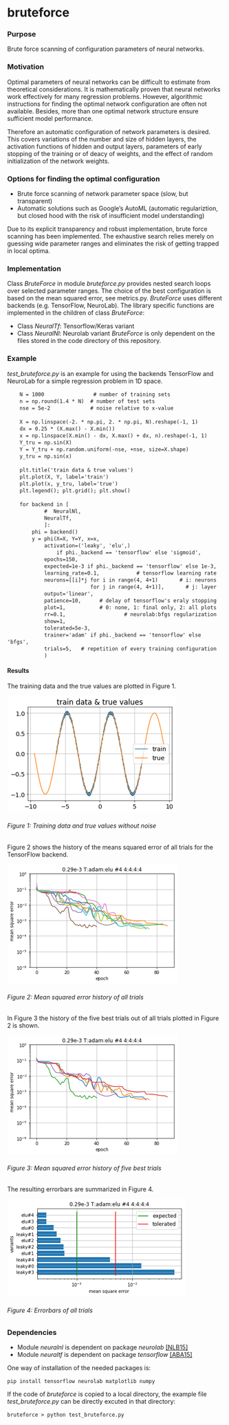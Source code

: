 # bruteforce

### Purpose
Brute force scanning of configuration parameters of neural networks.

### Motivation
Optimal parameters of neural networks can be difficult to estimate from theoretical considerations. It is mathematically proven that neural networks work effectively for many regression problems.
However, algorithmic instructions for finding the optimal network configuration are often not available. Besides, more than one optimal network structure ensure sufficient model performance. 

Therefore an automatic configuration of network parameters is desired. This covers variations of the number and size of hidden layers, the activation functions of hidden and output layers, parameters of early stopping of the training or of deacy of weights, and the effect of random initialization of the network weights.   

### Options for finding the optimal configuration
- Brute force scanning of network parameter space (slow, but transparent) 
- Automatic solutions such as Google’s AutoML (automatic regulariztion, but closed hood with the risk of insufficient model understanding)

Due to its explicit transparency and robust implementation, brute force scanning has been implemented. The exhaustive search relies merely on guessing wide parameter ranges and eliminates the risk of getting trapped in local optima.

### Implementation
Class _BruteForce_ in module _bruteforce.py_ provides nested search loops over selected parameter ranges. The choice of the best configuration is based on the mean squared error, see metrics.py.
_BruteForce_ uses different backends (e.g. TensorFlow, NeuroLab). The library specific functions are implemented in the children of class _BruteForce_:
- Class _NeuralTf_: Tensorflow/Keras variant
- Class _NeuralNl_: Neurolab variant
_BruteForce_ is only dependent on the files stored in the code directory of this repository.

### Example
_test_bruteforce.py_ is an example for using the backends TensorFlow and NeuroLab for a simple regression problem in 1D space.  

        N = 1000                # number of training sets
        n = np.round(1.4 * N)  # number of test sets
        nse = 5e-2             # noise relative to x-value
        
        X = np.linspace(-2. * np.pi, 2. * np.pi, N).reshape(-1, 1)
        dx = 0.25 * (X.max() - X.min())
        x = np.linspace(X.min() - dx, X.max() + dx, n).reshape(-1, 1)
        Y_tru = np.sin(X)
        Y = Y_tru + np.random.uniform(-nse, +nse, size=X.shape)
        y_tru = np.sin(x)
        
        plt.title('train data & true values')
        plt.plot(X, Y, label='train')
        plt.plot(x, y_tru, label='true')
        plt.legend(); plt.grid(); plt.show()
        
        for backend in [
                #  NeuralNl, 
                NeuralTf,
                ]:
            phi = backend()
            y = phi(X=X, Y=Y, x=x,
                activation=('leaky', 'elu',) 
                    if phi._backend == 'tensorflow' else 'sigmoid',
                epochs=150,
                expected=1e-3 if phi._backend == 'tensorflow' else 1e-3,
                learning_rate=0.1,            # tensorflow learning rate
                neurons=[[i]*j for i in range(4, 4+1)       # i: neurons  
                               for j in range(4, 4+1)],       # j: layer
                output='linear',
                patience=10,      # delay of tensorflow's eraly stopping
                plot=1,           # 0: none, 1: final only, 2: all plots 
                rr=0.1,                   # neurolab:bfgs regularization
                show=1,
                tolerated=5e-3,
                trainer='adam' if phi._backend == 'tensorflow' else 'bfgs',
                trials=5,   # repetition of every training configuration 
                )

#### Results

The training data and the true values are plotted in Figure 1.

![train_and_true](https://github.com/dwweiss/bruteforce/blob/main/bruteforce/doc/fig/bruteforce_train_and_true1.png)

###### Figure 1: Training data and true values without noise


Figure 2 shows the history of the means squared error of all trials for the TensorFlow backend. 

![history_all](https://github.com/dwweiss/bruteforce/blob/main/bruteforce/doc/fig/bruteforce_history1_all.png)

###### Figure 2: Mean squared error history of all trials


In Figure 3 the history of the five best trials out of all trials plotted in Figure 2 is shown. 

![history_5best](https://github.com/dwweiss/bruteforce/blob/main/bruteforce/doc/fig/bruteforce_history1_5best.png)

###### Figure 3: Mean squared error history of five best trials


The resulting errorbars are summarized in Figure 4. 

![MSE_history_all](https://github.com/dwweiss/bruteforce/blob/main/bruteforce/doc/fig/bruteforce_errorbars1.png)

###### Figure 4: Errorbars of all trials


### Dependencies
- Module _neuralnl_ is dependent on package _neurolab_ [[NLB15]](https://github.com/dwweiss/grayboxes/wiki/References#nlb15)
- Module _neuraltf_ is dependent on package _tensorflow_ [[ABA15]](https://github.com/dwweiss/grayboxes/wiki/References#aba15)

One way of installation of the needed packages is: 

    pip install tensorflow neurolab matplotlib numpy

If the code of _bruteforce_ is copied to a local directory, the example file _test_bruteforce.py_ can be directly excuted in that directory:

    bruteforce > python test_bruteforce.py

